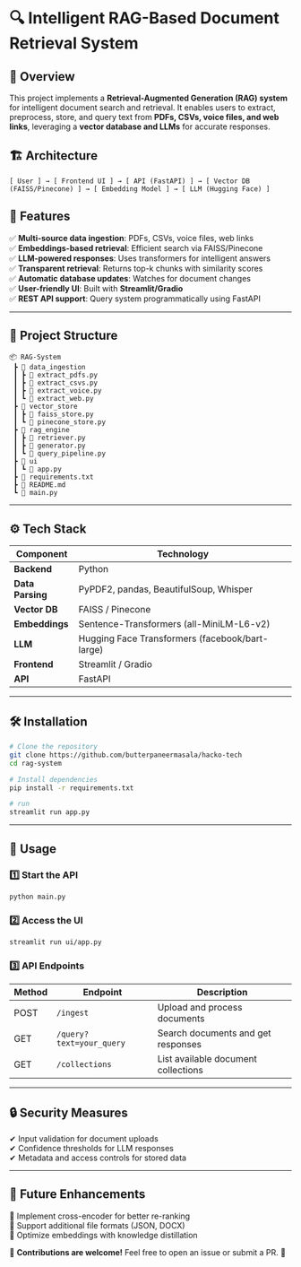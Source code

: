 # 🔍 Intelligent RAG-Based Document Retrieval System

## 📌 Overview
This project implements a **Retrieval-Augmented Generation (RAG) system** for intelligent document search and retrieval. It enables users to extract, preprocess, store, and query text from **PDFs, CSVs, voice files, and web links**, leveraging a **vector database and LLMs** for accurate responses.

## 🏗️ Architecture
```
[ User ] → [ Frontend UI ] → [ API (FastAPI) ] → [ Vector DB (FAISS/Pinecone) ] → [ Embedding Model ] → [ LLM (Hugging Face) ]
```

## 🚀 Features
✅ **Multi-source data ingestion**: PDFs, CSVs, voice files, web links  
✅ **Embeddings-based retrieval**: Efficient search via FAISS/Pinecone  
✅ **LLM-powered responses**: Uses transformers for intelligent answers  
✅ **Transparent retrieval**: Returns top-k chunks with similarity scores  
✅ **Automatic database updates**: Watches for document changes  
✅ **User-friendly UI**: Built with **Streamlit/Gradio**  
✅ **REST API support**: Query system programmatically using FastAPI  

---

## 📂 Project Structure
```
📦 RAG-System
 ┣ 📂 data_ingestion
 ┃ ┣ 📜 extract_pdfs.py
 ┃ ┣ 📜 extract_csvs.py
 ┃ ┣ 📜 extract_voice.py
 ┃ ┗ 📜 extract_web.py
 ┣ 📂 vector_store
 ┃ ┣ 📜 faiss_store.py
 ┃ ┗ 📜 pinecone_store.py
 ┣ 📂 rag_engine
 ┃ ┣ 📜 retriever.py
 ┃ ┣ 📜 generator.py
 ┃ ┗ 📜 query_pipeline.py
 ┣ 📂 ui
 ┃ ┗ 📜 app.py
 ┣ 📜 requirements.txt
 ┣ 📜 README.md
 ┗ 📜 main.py
```

---

## ⚙️ Tech Stack
| Component        | Technology |
|-----------------|------------|
| **Backend**     | Python |
| **Data Parsing**| PyPDF2, pandas, BeautifulSoup, Whisper |
| **Vector DB**   | FAISS / Pinecone |
| **Embeddings**  | Sentence-Transformers (all-MiniLM-L6-v2) |
| **LLM**         | Hugging Face Transformers (facebook/bart-large) |
| **Frontend**    | Streamlit / Gradio |
| **API**         | FastAPI |

---

## 🛠️ Installation
```bash
# Clone the repository
git clone https://github.com/butterpaneermasala/hacko-tech
cd rag-system

# Install dependencies
pip install -r requirements.txt

# run
streamlit run app.py
```

---

## 🚀 Usage
### 1️⃣ Start the API
```bash
python main.py
```
### 2️⃣ Access the UI
```bash
streamlit run ui/app.py
```
### 3️⃣ API Endpoints
| Method | Endpoint | Description |
|--------|----------|-------------|
| POST | `/ingest` | Upload and process documents |
| GET  | `/query?text=your_query` | Search documents and get responses |
| GET  | `/collections` | List available document collections |

---

## 🔒 Security Measures
✔ Input validation for document uploads  
✔ Confidence thresholds for LLM responses  
✔ Metadata and access controls for stored data  

---

## 📌 Future Enhancements
🔹 Implement cross-encoder for better re-ranking  
🔹 Support additional file formats (JSON, DOCX)  
🔹 Optimize embeddings with knowledge distillation  

📢 **Contributions are welcome!** Feel free to open an issue or submit a PR. 🙌
